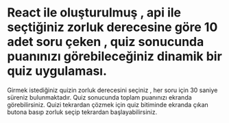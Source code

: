 # React ile oluşturulmuş , api ile seçtiğiniz zorluk derecesine göre 10 adet soru çeken , quiz sonucunda puanınızı görebileceğiniz  dinamik bir quiz uygulaması.

Girmek istediğiniz quizin zorluk derecesini seçiniz , her soru için 30 saniye süreniz bulunmaktadır. Quiz sonucunda toplam puanınızı ekranda görebilirsiniz. Quizi tekrardan çözmek için quiz bitiminde ekranda çıkan butona basıp zorluk seçip tekrardan başlayabilirsiniz.

